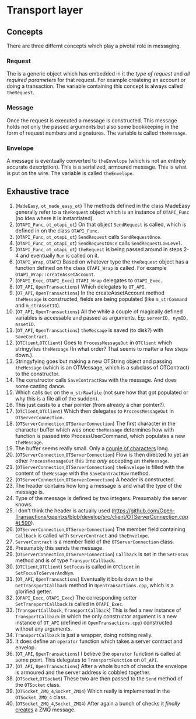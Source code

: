 # Transport layer

## Concepts
There are three differnt concepts which play a pivotal role in messaging.

### Request
The is a generic object which has embedded in it the _type of request_ and _all required parameters_ for that request. For example createing an account or doing a transaction. The variable containing this concept is always called `theRequest`.

### Message
Once the request is executed a message is constructed. This message holds not only the passed arguments but also some bookkeeping in the form of request numbers and signatures. The variable is called `theMessage`.

### Envelope
A message is eventually converted to `theEnvelope` (which is not an entirely accurate description). This is a serialized, armoured message. This is what is put on the wire. The variable is called `theEnvelope`.

## Exhaustive trace

1. (`MadeEasy`, `ot_made_easy_ot`) The methods defined in the class MadeEasy generally refer to a `theRequest` object which is an instance of `OTAPI_Func` (no idea where it is instantiated).
2. (`OTAPI_Func`, `ot_otapi_ot`) On that object `SendRequest` is called, which is defined in on the class `OTAPI_Func`.
3. (`OTAPI_Func`, `ot_otapi_ot`) `SendRequest` calls `SendRequestOnce`.
4. (`OTAPI_Func`, `ot_otapi_ot`) `SendRequestOnce` calls `SendRequestLowLevel`.
5. (`OTAPI_Func`, `ot_otapi_ot`) `theRequest` is being passed around in steps 2-4 and eventually `Run` is called on it.
6. (`OTAPI_Wrap`, `OTAPI`) Based on whatever type the `theRequest` object has a function defined on the class `OTAPI_Wrap` is called. For example `OTAPI_Wrap::createAssetAccount`.
7. (`OPAPI_Exec`, `OTAPI_Exec`) `OTAPI_Wrap` delegates to `OTAPI_Exec`.
8. (`OT_API`, `OpenTransactions`) Which delegates to `OT_API`.
9. (`OT_API`, `OpenTransactions`) In the createAssetAccount method `theMessage` is constructed, fields are being populated (like `m_strCommand` and `m_strAssetID`).
10. (`OT_API`, `OpenTransactions`) All the while a couple of magically defined variables is accessable and passed as arguments. Eg: `serverID, nymID, assetID`.
11. (`OT_API`, `OpenTransactions`) `theMessage` is saved (to disk?) with `SaveContract`.
12. (`OTClient`,`OTClient`) Goes to `ProcessMessageOut` in `OTClient` which stringyfies `theMessage` (In what order? That seems to matter a few steps down.).
  1. Stringyfying goes but making a new OTString object and passing `theMessage` (which is an OTMessage, which is a subclass of OTContract) to the constructor.
  2. The constructor calls `SaveContractRaw` with the message. And does some casting dance.
  3. Which calls `Get` on the `m_strRawfile` (not sure how that got populated or why this is a file all of the sudden).
  4. This just casts to a char pointer (from already a char pointer?).
13. (`OTClient`,`OTClient`) Which then delegates to `ProcessMessageOut` in `OTServerConnection`.
14. (`OTServerConnection`,`OTServerConnection`) The first character in the character buffer which was once `theMessage` determines how with function is passed into ProcessUserCommand, which populates a new `theMessage`.
  1. The buffer seems really small. Only a [couple of characters](https://github.com/Open-Transactions/opentxs/blob/a29d030669b87308509ee0c29a6016f39c7fa6e0/src/client/OTServerConnection.cpp#L833) long.
15. (`OTServerConnection`,`OTServerConnection`) Flow is then directed to yet an other `ProcessMessageOut` this time _only_ accepting an `theMessage`.
16. (`OTServerConnection`,`OTServerConnection`) `theEnvelope` is filled with the content of `theMessage` with the `SaveContractRaw` method.
17. (`OTServerConnection`,`OTServerConnection`) A header is constructed.
  1. The header contains how long a message is and what the type of the message is.
  2. Type of the message is defined by two integers. Presumably the server knows.
  3. I don't think the header is actually used (https://github.com/Open-Transactions/opentxs/blob/develop/src/client/OTServerConnection.cpp#L590).
18. (`OTServerConnection`,`OTServerConnection`) The member field containing `Callback` is called with `ServerContract` and `theEnvelope`.
  1. `ServerContract` is a member field of the `OTServerConnection` class.
  2. Presumably this sends the message.
19. (`OTServerConnection`,`OTServerConnection`) `Callback` is set in the `SetFocus` method and is of type `TransportCallback`.
20. (`OTClient`,`OTClient`) `SetFocus` is called in `OTClient` in `SetFocusToServerAndNym`.
21. (`OT_API`, `OpenTransactions`) Eventually it boils down to the `GetTransportCallback` method in `OpenTransactions.cpp`, which is a glorified getter.
22. (`OPAPI_Exec`, `OTAPI_Exec`) The corresponding setter `SetTransportCallback` is called in `OTAPI_Exec`.
23. (`TransportCallback`, `TransportCallback`) This is fed a new instance of `TransportCallback` in which the only constructor argument is a new instance of `OT_API` (defined in `OpenTransactions.cpp`) constructed without any arguments.
  1. `TransportCallback` is just a wrapper, doing nothing really.
  2. It does define an `operator` function which takes a server contract and envelop.
24. (`OT_API`, `OpenTransactions`) I believe the `operator` function is called at some point. This delegates to `TransportFunction` on `OT_API`.
25. (`OT_API`, `OpenTransactions`) After a whole bunch of checks the envelope is armoured and the server address is cobbled together.
26. (`OTSocket`,`OTSocket`) These two are then passed to the `Send` method of the `OTSocket` class.
27. (`OTSocket_ZMQ_4`,`Socket_ZMQ4`) Which really is implemented in the `OTSocket_ZMQ_4` class.
28. (`OTSocket_ZMQ_4`,`Socket_ZMQ4`) After again a bunch of checks it _finally_ [creates](https://github.com/Open-Transactions/opentxs/blob/aea45331aa5b567fdee8500f90629e1a0046be8e/src/ext/Socket_ZMQ4.cpp#L422) a ZMQ message.
